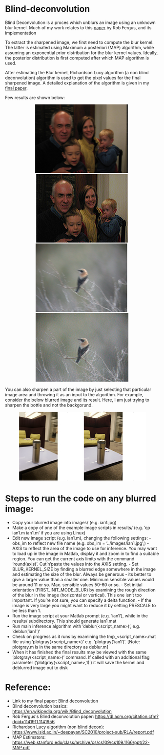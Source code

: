 # Blind-deconvolution

Blind Deconvolution is a proces which unblurs an image using an unknown blur kernel. Much of my work relates to this [paper](https://cs.nyu.edu/~fergus/papers/deblur_fergus.pdf) by Rob Fergus, and its implementation

To extract the sharpened image, we first need to compute the blur kernel. The latter is estimated using Maximum a posteriori (MAP) algorithm, while assuming an exponential prior distribution for the blur kernel values. Ideally, the posterior distribution is first computed after which MAP algorithm is used. 

After estimating the Blur kernel, Richardson Lucy algorithm (a non blind deconvolution) algorithm is used to get the pixel values for the final sharpened image. A detailed explanation of the algorithm is given in my [final paper](https://drive.google.com/file/d/1jS9_9HLsTxP52-DqRaqLdmpyBjP_aiC7/view). 

Few results are shown below:

<div align='center'>
  <img src='images/family.jpg' height="225px">
  <img src='results/best_results/family_k_35_it_20_num_scales_7_reg_1.png' height="225px">
</div>

<div align='center'>
  <img src='images/ian1.jpg' height="225px">
  <img src='results/best_results/ian1_best.jpg' height="225px">
</div>


You can also sharpen a part of the image by just selecting that particular image area and throwing it as an input to the algorithm. For example, consider the below blurred image and its result. Here, I am just trying to sharpen the bottle and not the backgorund.


<div align='center'>
  <img src='images/bottle.jpg' height="225px">
  <img src='results/best_results/bottle_best.png' height="225px">
</div>

# Steps to run the code on any blurred image:

- Copy your blurred image into images/ (e.g. ian1.jpg)
- Make a copy of one of the example image scripts in results/ (e.g. ’cp ian1.m ian1.m’ if you are using Linux)
- Edit new image script (e.g. ian1.m), changing the following settings: - obs_im to reflect new file name (e.g. obs_im = ’../images/ian1.jpg’;) - AXIS to reflect the area of the image to use for inference. You may want to load up in the image in Matlab, display it and zoom in to find a suitable region. You can get the current axis limits with the command ’round(axis)’. Cut’n’paste the values into the AXIS setting. - Set BLUR_KERNEL_SIZE by finding a blurred edge somewhere in the image and estimating the size of the blur. Always be generous - its better to give a larger value than a smaller one. Minimum sensible values would be around 11 or so. Max. sensible values 50-60 or so. - Set initial orientation (FIRST_INIT_MODE_BLUR) by examining the rough direction of the blur in the image (horizontal or vertical). This one isn’t too important. If you’re not sure, you can specify a delta function. - If the image is very large you might want to reduce it by setting PRESCALE to be less than 1.
- Run the image script at your Matlab prompt (e.g. ’ian1’), while in the results/ subdirectory. This should generate ian1.mat
- Run main inference algorithm with ’deblur(<script_name>)’, e.g. ’deblur(’ian1’)’
- Check on progress as it runs by examining the tmp_<script_name>.mat file using ’plotgray(<script_name>)’ e.g. ’plotgray(’ian1’)’. [Note: plotgray.m is in the same directory as deblur.m]
- When it has finished the final results may be viewed with the same ’plotgray(<script_name>)’
command. If called with an additional flag parameter (’plotgray(<script_name>,1)’) it will
save the kernel and deblurred image out to disk

# Reference:

- Link to my final paper: [Blind deconvolution](https://drive.google.com/file/d/1jS9_9HLsTxP52-DqRaqLdmpyBjP_aiC7/view)
- Blind deconvolution basics: https://en.wikipedia.org/wiki/Blind_deconvolution
- Rob Fergus's Blind deconvolution paper: https://dl.acm.org/citation.cfm?doid=1141911.1141956
- Richardson Lucy algorithm (non blind decon): https://www.isid.ac.in/~deepayan/SC2010/project-sub/RLA/report.pdf
- MAP Estimators: https://web.stanford.edu/class/archive/cs/cs109/cs109.1166/ppt/22-MAP.pdf
